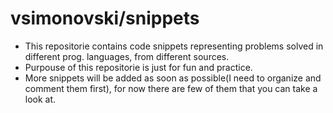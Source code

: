 vsimonovski/snippets
==========================

* This repositorie contains code snippets representing problems solved in different prog. languages, from different sources.
* Purpouse of this repositorie is just for fun and practice.
* More snippets will be added as soon as possible(I need to organize and comment them first), for now there are few of them that you can take a look at.
